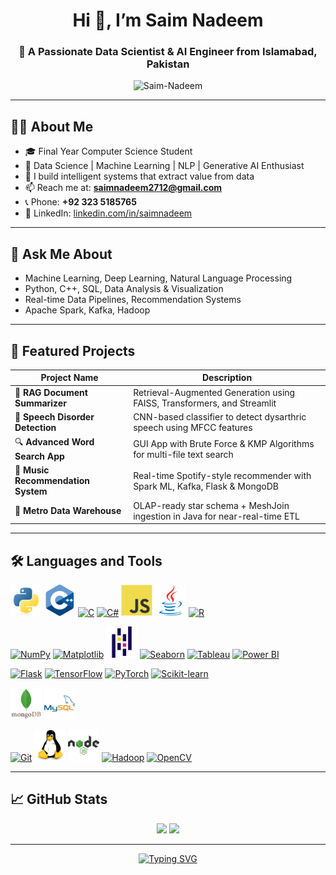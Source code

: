 <h1 align="center">Hi 👋, I’m Saim Nadeem</h1>
<h3 align="center">🌟 A Passionate Data Scientist & AI Engineer from Islamabad, Pakistan</h3>

<p align="center">
  <img src="https://komarev.com/ghpvc/?username=Saim-Nadeem&label=Profile%20Views&color=0e75b6&style=flat" alt="Saim-Nadeem" />
</p>

---

## 👨‍💻 About Me

- 🎓 Final Year Computer Science Student
- 💼 Data Science | Machine Learning | NLP | Generative AI Enthusiast
- 🚀 I build intelligent systems that extract value from data
- 📫 Reach me at: **saimnadeem2712@gmail.com**
- 📞 Phone: **+92 323 5185765**
- 🔗 LinkedIn: [linkedin.com/in/saimnadeem](https://www.linkedin.com/in/saimnadeem)

---

## 💬 Ask Me About

- Machine Learning, Deep Learning, Natural Language Processing  
- Python, C++, SQL, Data Analysis & Visualization  
- Real-time Data Pipelines, Recommendation Systems  
- Apache Spark, Kafka, Hadoop  

---

## 📌 Featured Projects

| Project Name                             | Description                                                                 |
|-----------------------------------------|-----------------------------------------------------------------------------|
| 🎯 **RAG Document Summarizer**          | Retrieval-Augmented Generation using FAISS, Transformers, and Streamlit     |
| 🧠 **Speech Disorder Detection**        | CNN-based classifier to detect dysarthric speech using MFCC features        |
| 🔍 **Advanced Word Search App**         | GUI App with Brute Force & KMP Algorithms for multi-file text search        |
| 🎵 **Music Recommendation System**      | Real-time Spotify-style recommender with Spark ML, Kafka, Flask & MongoDB   |
| 🛒 **Metro Data Warehouse**             | OLAP-ready star schema + MeshJoin ingestion in Java for near-real-time ETL  |

---

## 🛠️ Languages and Tools

<p align="left">
  <!-- Programming Languages -->
  <a href="https://www.python.org" target="_blank"><img src="https://raw.githubusercontent.com/devicons/devicon/master/icons/python/python-original.svg" alt="Python" height="50" width="50"/></a>
  <a href="https://www.w3schools.com/cpp/" target="_blank"><img src="https://raw.githubusercontent.com/devicons/devicon/master/icons/cplusplus/cplusplus-original.svg" alt="C++" height="50" width="50"/></a>
  <a href="https://en.wikipedia.org/wiki/C_(programming_language)" target="_blank"><img src="https://img.icons8.com/color/48/000000/c-programming.png" alt="C" height="50" width="50"/></a>
  <a href="https://learn.microsoft.com/en-us/dotnet/csharp/" target="_blank"><img src="https://img.icons8.com/color/48/000000/c-sharp-logo.png" alt="C#" height="50" width="50"/></a>
  <a href="https://developer.mozilla.org/en-US/docs/Web/JavaScript" target="_blank"><img src="https://raw.githubusercontent.com/devicons/devicon/master/icons/javascript/javascript-original.svg" alt="JavaScript" height="50" width="50"/></a>
  <a href="https://www.java.com/" target="_blank"><img src="https://raw.githubusercontent.com/devicons/devicon/master/icons/java/java-original.svg" alt="Java" height="50" width="50"/></a>
  <a href="https://www.r-project.org/" target="_blank"><img src="https://upload.wikimedia.org/wikipedia/commons/1/1b/R_logo.svg" alt="R" height="50" width="50"/></a>

  <!-- Data & Visualization -->
  <a href="https://numpy.org/" target="_blank"><img src="https://upload.wikimedia.org/wikipedia/commons/3/31/NumPy_logo_2020.svg" alt="NumPy" height="50" width="50"/></a>
  <a href="https://matplotlib.org/" target="_blank"><img src="https://upload.wikimedia.org/wikipedia/commons/8/84/Matplotlib_icon.svg" alt="Matplotlib" height="50" width="50"/></a>
  <a href="https://pandas.pydata.org/" target="_blank"><img src="https://raw.githubusercontent.com/devicons/devicon/master/icons/pandas/pandas-original.svg" alt="Pandas" height="50" width="50"/></a>
  <a href="https://seaborn.pydata.org/" target="_blank"><img src="https://seaborn.pydata.org/_images/logo-mark-lightbg.svg" alt="Seaborn" height="50" width="50"/></a>
  <a href="https://www.tableau.com/" target="_blank"><img src="https://profilinator.rishav.dev/skills-assets/tableau.svg" alt="Tableau" height="50" width="50"/></a>
  <a href="https://powerbi.microsoft.com/" target="_blank"><img src="https://img.icons8.com/color/48/000000/power-bi.png" alt="Power BI" height="50" width="50"/></a>

  <!-- Frameworks & Tools -->
  <a href="https://flask.palletsprojects.com/" target="_blank"><img src="https://upload.wikimedia.org/wikipedia/commons/3/3c/Flask_logo.svg" alt="Flask" height="50" width="50"/></a>
  <a href="https://www.tensorflow.org/" target="_blank"><img src="https://www.vectorlogo.zone/logos/tensorflow/tensorflow-icon.svg" alt="TensorFlow" height="50" width="50"/></a>
  <a href="https://pytorch.org/" target="_blank"><img src="https://www.vectorlogo.zone/logos/pytorch/pytorch-icon.svg" alt="PyTorch" height="50" width="50"/></a>
  <a href="https://scikit-learn.org/" target="_blank"><img src="https://upload.wikimedia.org/wikipedia/commons/0/05/Scikit_learn_logo_small.svg" alt="Scikit-learn" height="50" width="50"/></a>

  <!-- Databases -->
  <a href="https://www.mongodb.com/" target="_blank"><img src="https://raw.githubusercontent.com/devicons/devicon/master/icons/mongodb/mongodb-original-wordmark.svg" alt="MongoDB" height="50" width="50"/></a>
  <a href="https://www.mysql.com/" target="_blank"><img src="https://raw.githubusercontent.com/devicons/devicon/master/icons/mysql/mysql-original-wordmark.svg" alt="MySQL" height="50" width="50"/></a>

  <!-- Tools & Platforms -->
  <a href="https://git-scm.com/" target="_blank"><img src="https://www.vectorlogo.zone/logos/git-scm/git-scm-icon.svg" alt="Git" height="50" width="50"/></a>
  <a href="https://www.linux.org/" target="_blank"><img src="https://raw.githubusercontent.com/devicons/devicon/master/icons/linux/linux-original.svg" alt="Linux" height="50" width="50"/></a>
  <a href="https://nodejs.org/" target="_blank"><img src="https://raw.githubusercontent.com/devicons/devicon/master/icons/nodejs/nodejs-original-wordmark.svg" alt="Node.js" height="50" width="50"/></a>
  <a href="https://hadoop.apache.org/" target="_blank"><img src="https://www.vectorlogo.zone/logos/apache_hadoop/apache_hadoop-icon.svg" alt="Hadoop" height="50" width="50"/></a>
  <a href="https://opencv.org/" target="_blank"><img src="https://www.vectorlogo.zone/logos/opencv/opencv-icon.svg" alt="OpenCV" height="50" width="50"/></a>
</p>

---

## 📈 GitHub Stats

<p align="center">
  <img src="https://github-readme-stats.vercel.app/api?username=Saim-Nadeem&show_icons=true&theme=radical" height="180"/>
  <img src="https://github-readme-stats.vercel.app/api/top-langs/?username=Saim-Nadeem&layout=compact&theme=radical" height="180"/>
</p>

---

<div align="center">
  <a href="https://git.io/typing-svg">
    <img src="https://readme-typing-svg.demolab.com?font=Poppins&weight=600&size=25&pause=1000&color=EBD665&center=true&width=435&lines=To+infinity...+and+beyond!+%F0%9F%9A%80" alt="Typing SVG" />
  </a>
</div>
